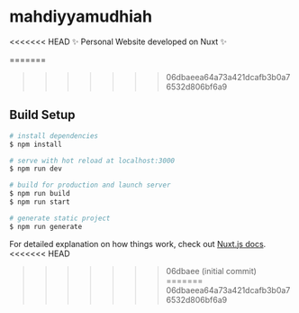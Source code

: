 # mahdiyyamudhiah

<<<<<<< HEAD
:sparkles: Personal Website developed on Nuxt :sparkles:

=======
>>>>>>> 06dbaeea64a73a421dcafb3b0a76532d806bf6a9
## Build Setup

```bash
# install dependencies
$ npm install

# serve with hot reload at localhost:3000
$ npm run dev

# build for production and launch server
$ npm run build
$ npm run start

# generate static project
$ npm run generate
```

For detailed explanation on how things work, check out [Nuxt.js docs](https://nuxtjs.org).
<<<<<<< HEAD

> > > > > > > 06dbaee (initial commit)
=======
>>>>>>> 06dbaeea64a73a421dcafb3b0a76532d806bf6a9
